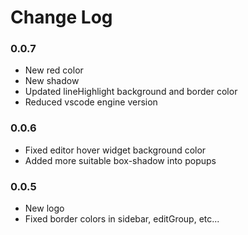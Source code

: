 # Change Log

### 0.0.7
- New red color
- New shadow
- Updated lineHighlight background and border color
- Reduced vscode engine version

### 0.0.6
- Fixed editor hover widget background color
- Added more suitable box-shadow into popups

### 0.0.5
- New logo
- Fixed border colors in sidebar, editGroup, etc...
